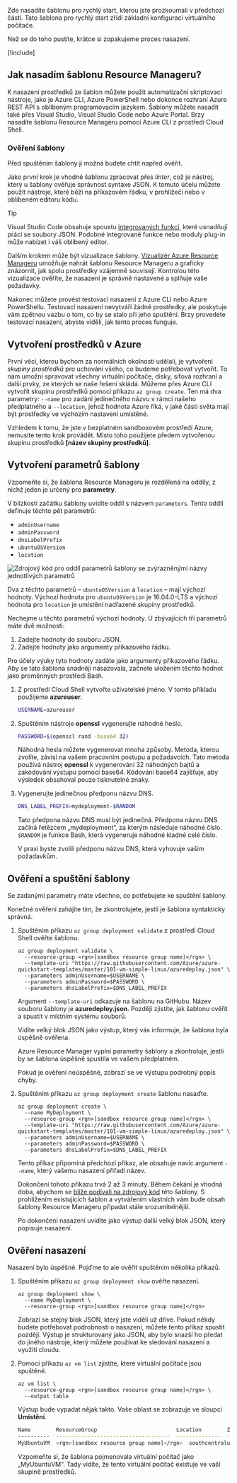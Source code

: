 Zde nasadíte šablonu pro rychlý start, kterou jste prozkoumali v předchozí části. Tato šablona pro rychlý start zřídí základní konfiguraci virtuálního počítače.

Než se do toho pustíte, krátce si zopakujeme proces nasazení.

[!include[](../../../../includes/azure-sandbox-activate.md)]

## <a name="how-do-i-deploy-a-resource-manager-template"></a>Jak nasadím šablonu Resource Manageru?

K nasazení prostředků ze šablon můžete použít automatizační skriptovací nástroje, jako je Azure CLI, Azure PowerShell nebo dokonce rozhraní Azure REST API s oblíbeným programovacím jazykem. Šablony můžete nasadit také přes Visual Studio, Visual Studio Code nebo Azure Portal. Brzy nasadíte šablonu Resource Manageru pomocí Azure CLI z prostředí Cloud Shell.

### <a name="verifying-a-template"></a>Ověření šablony

Před spuštěním šablony ji možná budete chtít napřed ověřit.

Jako první krok je vhodné šablonu zpracovat přes _linter_, což je nástroj, který u šablony ověřuje správnost syntaxe JSON. K tomuto účelu můžete použít nástroje, které běží na příkazovém řádku, v prohlížeči nebo v oblíbeném editoru kódu.

> [!TIP]
> Visual Studio Code obsahuje spoustu [integrovaných funkcí](https://code.visualstudio.com/docs/languages/json?azure-portal=true), které usnadňují práci se soubory JSON. Podobné integrované funkce nebo moduly plug-in může nabízet i váš oblíbený editor.

Dalším krokem může být vizualizace šablony. [Vizualizér Azure Resource Manageru](http://armviz.io?azure-portal=true) umožňuje nahrát šablonu Resource Manageru a graficky znázornit, jak spolu prostředky vzájemně souvisejí. Kontrolou této vizualizace ověříte, že nasazení je správně nastavené a splňuje vaše požadavky.

Nakonec můžete provést testovací nasazení z Azure CLI nebo Azure PowerShellu. Testovací nasazení nevytváří žádné prostředky, ale poskytuje vám zpětnou vazbu o tom, co by se stalo při jeho spuštění. Brzy provedete testovací nasazení, abyste viděli, jak tento proces funguje.

## <a name="creating-resources-in-azure"></a>Vytvoření prostředků v Azure

První věcí, kterou bychom za normálních okolností udělali, je vytvoření _skupiny prostředků_ pro uchování všeho, co budeme potřebovat vytvořit. To nám umožní spravovat všechny virtuální počítače, disky, síťová rozhraní a další prvky, ze kterých se naše řešení skládá. Můžeme přes Azure CLI vytvořit skupinu prostředků pomocí příkazu `az group create`. Ten má dva parametry: `--name` pro zadání jedinečného názvu v rámci našeho předplatného a `--location`, jehož hodnota Azure říká, v jaké části světa mají být prostředky ve výchozím nastavení umístěné.

Vzhledem k tomu, že jste v bezplatném sandboxovém prostředí Azure, nemusíte tento krok provádět. Místo toho použijete předem vytvořenou skupinu prostředků **<rgn>[název skupiny prostředků]</rgn>**.

## <a name="create-template-parameters"></a>Vytvoření parametrů šablony

Vzpomeňte si, že šablona Resource Manageru je rozdělená na oddíly, z nichž jeden je určený pro **parametry**.

V blízkosti začátku šablony uvidíte oddíl s názvem `parameters`. Tento oddíl definuje těchto pět parametrů:

* `adminUsername`
* `adminPassword`
* `dnsLabelPrefix`
* `ubuntuOSVersion`
* `location`

![Zdrojový kód pro oddíl parametrů šablony se zvýrazněnými názvy jednotlivých parametrů](../../media/4-armviz-params-linux.png)

Dva z těchto parametrů &ndash; `ubuntuOSVersion` a `location` &ndash; mají výchozí hodnoty. Výchozí hodnota pro `ubuntuOSVersion` je 16.04.0-LTS a výchozí hodnota pro `location` je umístění nadřazené skupiny prostředků.

Nechejme u těchto parametrů výchozí hodnoty. U zbývajících tří parametrů máte dvě možnosti:

1. Zadejte hodnoty do souboru JSON.
1. Zadejte hodnoty jako argumenty příkazového řádku.

Pro účely výuky tyto hodnoty zadáte jako argumenty příkazového řádku. Aby se tato šablona snadněji nasazovala, začnete uložením těchto hodnot jako proměnných prostředí Bash.

1. Z prostředí Cloud Shell vytvořte uživatelské jméno. V tomto příkladu použijeme **azureuser**.

    ```bash
    USERNAME=azureuser
    ```

1. Spuštěním nástroje **openssl** vygenerujte náhodné heslo.

    ```bash
    PASSWORD=$(openssl rand -base64 32)
    ```

    Náhodná hesla můžete vygenerovat mnoha způsoby. Metoda, kterou zvolíte, závisí na vašem pracovním postupu a požadavcích. Tato metoda používá nástroj **openssl** k vygenerování 32 náhodných bajtů a zakódování výstupu pomocí base64. Kódování base64 zajišťuje, aby výsledek obsahoval pouze tisknutelné znaky.

1. Vygenerujte jedinečnou předponu názvu DNS.

    ```bash
    DNS_LABEL_PREFIX=mydeployment-$RANDOM
    ```

    Tato předpona názvu DNS musí být jedinečná. Předpona názvu DNS začíná řetězcem „mydeployment“, za kterým následuje náhodné číslo. `$RANDOM` je funkce Bash, která vygeneruje náhodné kladné celé číslo.

    V praxi byste zvolili předponu názvu DNS, která vyhovuje vašim požadavkům.

## <a name="validate-and-launch-the-template"></a>Ověření a spuštění šablony

Se zadanými parametry máte všechno, co potřebujete ke spuštění šablony.

Konečné ověření zahájíte tím, že zkontrolujete, jestli je šablona syntakticky správná.

1. Spuštěním příkazu `az group deployment validate` z prostředí Cloud Shell ověřte šablonu.

    ```azurecli
    az group deployment validate \
      --resource-group <rgn>[sandbox resource group name]</rgn> \
      --template-uri "https://raw.githubusercontent.com/Azure/azure-quickstart-templates/master/101-vm-simple-linux/azuredeploy.json" \
      --parameters adminUsername=$USERNAME \
      --parameters adminPassword=$PASSWORD \
      --parameters dnsLabelPrefix=$DNS_LABEL_PREFIX
    ```

    Argument `--template-uri` odkazuje na šablonu na GitHubu. Název souboru šablony je **azuredeploy.json**. Později zjistíte, jak šablonu ověřit a spustit v místním systému souborů.

    Vidíte velký blok JSON jako výstup, který vás informuje, že šablona byla úspěšně ověřena.

    Azure Resource Manager vyplní parametry šablony a zkontroluje, jestli by se šablona úspěšně spustila ve vašem předplatném.

    Pokud je ověření neúspěšné, zobrazí se ve výstupu podrobný popis chyby.

1. Spuštěním příkazu `az group deployment create` šablonu nasaďte.

    ```azurecli
    az group deployment create \
      --name MyDeployment \
      --resource-group <rgn>[sandbox resource group name]</rgn> \
      --template-uri "https://raw.githubusercontent.com/Azure/azure-quickstart-templates/master/101-vm-simple-linux/azuredeploy.json" \
      --parameters adminUsername=$USERNAME \
      --parameters adminPassword=$PASSWORD \
      --parameters dnsLabelPrefix=$DNS_LABEL_PREFIX
    ```

    Tento příkaz připomíná předchozí příkaz, ale obsahuje navíc argument `--name`, který vašemu nasazení přiřadí název.

    Dokončení tohoto příkazu trvá 2 až 3 minuty. Během čekání je vhodná doba, abychom se [blíže podívali na zdrojový kód](https://github.com/Azure/azure-quickstart-templates/blob/master/101-vm-simple-linux/azuredeploy.json?azure-portal=true) této šablony. S prohlížením existujících šablon a vytvářením vlastních vám bude obsah šablony Resource Manageru připadat stále srozumitelnější.

    Po dokončení nasazení uvidíte jako výstup další velký blok JSON, který popisuje nasazení.

## <a name="verify-the-deployment"></a>Ověření nasazení

Nasazení bylo úspěšné. Pojďme to ale ověřit spuštěním několika příkazů.

1. Spuštěním příkazu `az group deployment show` ověřte nasazení.

    ```azurecli
    az group deployment show \
      --name MyDeployment \
      --resource-group <rgn>[sandbox resource group name]</rgn>
    ```

    Zobrazí se stejný blok JSON, který jste viděli už dříve. Pokud někdy budete potřebovat podrobnosti o nasazení, můžete tento příkaz spustit později. Výstup je strukturovaný jako JSON, aby bylo snazší ho předat do jiného nástroje, který můžete používat ke sledování nasazení a využití cloudu.

1. Pomocí příkazu `az vm list` zjistíte, které virtuální počítače jsou spuštěné.

    ```azurecli
    az vm list \
      --resource-group <rgn>[sandbox resource group name]</rgn> \
      --output table
    ```

    Výstup bude vypadat nějak takto. Vaše oblast se zobrazuje ve sloupci **Umístění**.

    ```bash
    Name        ResourceGroup                         Location        Zones
    ----------  ------------------------------------  --------------  -------
    MyUbuntuVM  <rgn>[sandbox resource group name]</rgn>  southcentralus
    ```

    Vzpomeňte si, že šablona pojmenovala virtuální počítač jako „MyUbuntuVM“. Tady vidíte, že tento virtuální počítač existuje ve vaší skupině prostředků.
